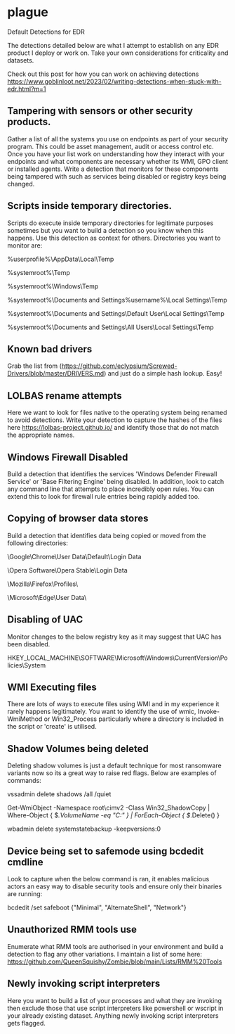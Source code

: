 # plague
Default Detections for EDR

The detections detailed below are what I attempt to establish on any EDR product I deploy or work on. Take your own considerations for criticality and datasets.

Check out this post for how you can work on achieving detections https://www.goblinloot.net/2023/02/writing-detections-when-stuck-with-edr.html?m=1


## Tampering with sensors or other security products.

Gather a list of all the systems you use on endpoints as part of your security program. This could be asset management, audit or access control etc. Once you have your list work on understanding how they interact with your endpoints and what components are necessary whether its WMI, GPO client or installed agents. Write a detection that monitors for these components being tampered with such as services being disabled or registry keys being changed.

## Scripts inside temporary directories.

Scripts do execute inside temporary directories for legitimate purposes sometimes but you want to build a detection so you know when this happens. Use this detection as context for others. Directories you want to monitor are:

%userprofile%\AppData\Local\Temp

%systemroot%\Temp

%systemroot%\Windows\Temp

%systemroot%\Documents and Settings%username%\Local Settings\Temp

%systemroot%\Documents and Settings\Default User\Local Settings\Temp

%systemroot%\Documents and Settings\All Users\Local Settings\Temp

## Known bad drivers

Grab the list from (https://github.com/eclypsium/Screwed-Drivers/blob/master/DRIVERS.md) and just do a simple hash lookup. Easy!

## LOLBAS rename attempts

Here we want to look for files native to the operating system being renamed to avoid detections. Write your detection to capture the hashes of the files here https://lolbas-project.github.io/ and identify those that do not match the appropriate names.

## Windows Firewall Disabled

Build a detection that identifies the services 'Windows Defender Firewall Service' or 'Base Filtering Engine' being disabled. In addition, look to catch any command line that attempts to place incredibly open rules. You can extend this to look for firewall rule entries being rapidly added too.

## Copying of browser data stores

Build a detection that identifies data being copied or moved from the following directories:

\Google\Chrome\User Data\Default\Login Data

\Opera Software\Opera Stable\Login Data

\Mozilla\Firefox\Profiles\

\Microsoft\Edge\User Data\

## Disabling of UAC

Monitor changes to the below registry key as it may suggest that UAC has been disabled.

HKEY_LOCAL_MACHINE\SOFTWARE\Microsoft\Windows\CurrentVersion\Policies\System

## WMI Executing files

There are lots of ways to execute files using WMI and in my experience it rarely happens legitimately. You want to identify the use of wmic, Invoke-WmiMethod or Win32_Process particularly where a directory is included in the script or 'create' is utilised.

## Shadow Volumes being deleted

Deleting shadow volumes is just a default technique for most ransomware variants now so its a great way to raise red flags. Below are examples of commands:

vssadmin delete shadows /all /quiet

Get-WmiObject -Namespace root\cimv2 -Class Win32_ShadowCopy | Where-Object { $_.VolumeName -eq "C:\" } | ForEach-Object { $_.Delete() }

wbadmin delete systemstatebackup -keepversions:0

## Device being set to safemode using bcdedit cmdline

Look to capture when the below command is ran, it enables malicious actors an easy way to disable security tools and ensure only their binaries are running:

bcdedit /set safeboot {"Minimal", "AlternateShell", "Network"}

## Unauthorized RMM tools use

Enumerate what RMM tools are authorised in your environment and build a detection to flag any other variations. I maintain a list of some here:
https://github.com/QueenSquishy/Zombie/blob/main/Lists/RMM%20Tools

## Newly invoking script interpreters

Here you want to build a list of your processes and what they are invoking then exclude those that use script interpreters like powershell or wscript in your already existing dataset. Anything newly invoking script interpreters gets flagged.

